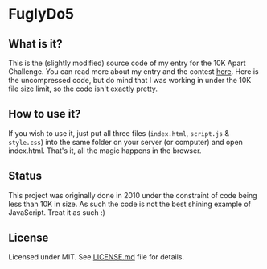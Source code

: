 # FuglyDo5

## What is it?
This is the (slightly modified) source code of my entry for the 10K Apart Challenge. You can read more about my entry and the contest [here](http://hancic.info/10k-apart-challenge "FulgyDo5 and 10K Apart challenge"). Here is the uncompressed code, but do mind that I was working in under the 10K file size limit, so the code isn't exactly pretty.

## How to use it?
If you wish to use it, just put all three files (`index.html`, `script.js` & `style.css`) into the same folder on your server (or computer) and open index.html. That's it, all the magic happens in the browser.

## Status
This project was originally done in 2010 under the constraint of code being less than 10K in size. As such the code is not the best shining example of JavaScript. Treat it as such :)

## License
Licensed under MIT. See [LICENSE.md](https://github.com/janhancic/fuglydo5/blob/master/LICENSE.md) file for details.